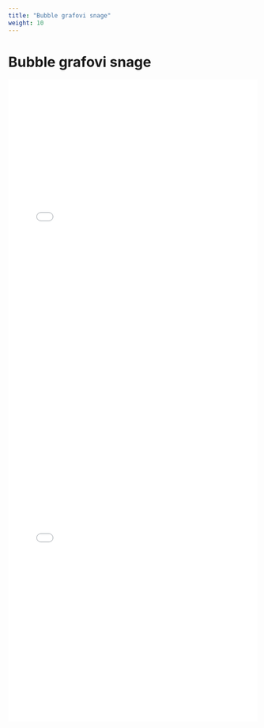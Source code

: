```yaml
---
title: "Bubble grafovi snage"
weight: 10
---
```


# Bubble grafovi snage

<iframe src="bubble_snaga_4001.html" width="100%" height="650" style="border:0"></iframe>

<iframe src="bubble_snaga_4002.html" width="100%" height="650" style="border:0"></iframe>
